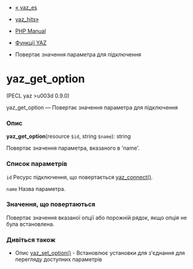 - [« yaz_es](function.yaz-es.md)
- [yaz_hits»](function.yaz-hits.md)

- [PHP Manual](index.md)
- [Функції YAZ](ref.yaz.md)
- Повертає значення параметра для підключення

# yaz_get_option

(PECL yaz \>u003d 0.9.0)

yaz_get_option — Повертає значення параметра для підключення

### Опис

**yaz_get_option**(resource `$id`, string `$name`): string

Повертає значення параметра, вказаного в 'name'.

### Список параметрів

`id`
Ресурс підключення, що повертається
[yaz_connect()](function.yaz-connect.md).

`name`
Назва параметра.

### Значення, що повертаються

Повертає значення вказаної опції або порожній рядок, якщо опція не
була встановлена.

### Дивіться також

- Опис [yaz_set_option()](function.yaz-set-option.md) -
Встановлює установки для з'єднання для перегляду доступних
параметрів
